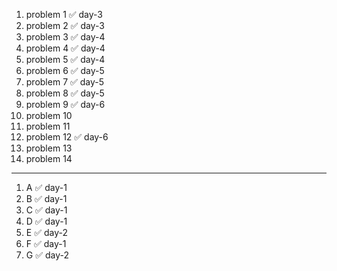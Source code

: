 1. problem 1    ✅ day-3
2. problem 2    ✅ day-3
3. problem 3    ✅ day-4
4. problem 4    ✅ day-4
5. problem 5    ✅ day-4
6. problem 6    ✅ day-5
7. problem 7    ✅ day-5
8. problem 8    ✅ day-5
9. problem 9    ✅ day-6
10. problem 10
11. problem 11
12. problem 12  ✅ day-6
13. problem 13
14. problem 14

--- 

1. A ✅ day-1
2. B ✅ day-1
3. C ✅ day-1
4. D ✅ day-1
5. E ✅ day-2
6. F ✅ day-1
7. G ✅ day-2